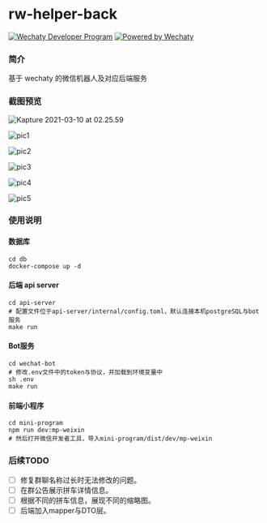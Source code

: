 # rw-helper-back

[![Wechaty Developer Program](https://img.shields.io/badge/Wechaty-Developer%20Program-green.svg)](https://wechaty.js.org/docs/developer-program/)
[![Powered by Wechaty](https://img.shields.io/badge/Powered%20By-Wechaty-brightgreen.svg)](https://wechaty.js.org)

### 简介

基于 wechaty 的微信机器人及对应后端服务

### 截图预览

![Kapture 2021-03-10 at 02.25.59](https://tva1.sinaimg.cn/large/008eGmZEly1goe8psplj5g30ae0mme86.gif)



![pic1](https://tva1.sinaimg.cn/large/008eGmZEly1goe86hdyaaj30aa0mit91.jpg)



![pic2](https://tva1.sinaimg.cn/large/008eGmZEly1goe86mygomj30ae0mpmyg.jpg)



![pic3](https://tva1.sinaimg.cn/large/008eGmZEly1goe86r7zpsj30ai0mvwfb.jpg)

![pic4](https://tva1.sinaimg.cn/large/008eGmZEly1goe86wucrcj30ab0mpgmg.jpg)

![pic5](https://tva1.sinaimg.cn/large/008eGmZEly1goe8piyr27j30ab0mpq2x.jpg)



### 使用说明

#### 数据库

```
cd db
docker-compose up -d
```

#### 后端 api server

```
cd api-server
# 配置文件位于api-server/internal/config.toml，默认连接本机postgreSQL与bot服务
make run
```

#### Bot服务

```
cd wechat-bot
# 修改.env文件中的token与协议，并加载到环境变量中
sh .env
make run
```

#### 前端小程序

```
cd mini-program
npm run dev:mp-weixin
# 然后打开微信开发者工具，导入mini-program/dist/dev/mp-weixin
```





### 后续TODO

- [ ] 修复群聊名称过长时无法修改的问题。
- [ ] 在群公告展示拼车详情信息。
- [ ] 根据不同的拼车信息，展现不同的缩略图。
- [ ] 后端加入mapper与DTO层。